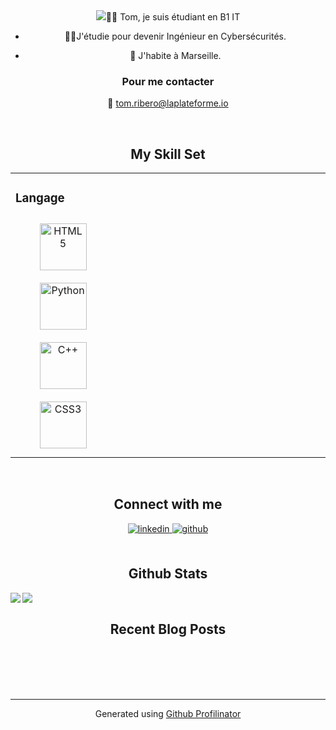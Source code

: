 <div align="center">
<img src="![Tom-rib](https://github.com/user-attachments/assets/0a128c62-7756-4ef7-a289-9b89127c25b1)
 />
</div>  
  



### 🧑‍🎓 Tom, je suis étudiant en B1 IT    
-  🧑‍💻J'étudie pour devenir Ingénieur en Cybersécurités.  
  

- 📍 J'habite à Marseille.  
  



### Pour me contacter  
📧 tom.ribero@laplateforme.io  
  

<br/>  


## My Skill Set  
<table><tr><td valign="top" width="33%">



### Langage  
<div align="center">  
<a href="https://en.wikipedia.org/wiki/HTML5" target="_blank"><img style="margin: 10px" src="https://profilinator.rishav.dev/?ref=geeek.orgskills-assets/html5-original-wordmark.svg" alt="HTML5" height="75" /></a>  
<a href="https://www.python.org/" target="_blank"><img style="margin: 10px" src="https://profilinator.rishav.dev/?ref=geeek.orgskills-assets/python-original.svg" alt="Python" height="75" /></a>  
<a href="https://www.cplusplus.com/" target="_blank"><img style="margin: 10px" src="https://profilinator.rishav.dev/?ref=geeek.orgskills-assets/cplusplus-original.svg" alt="C++" height="75" /></a>  
<a href="https://www.w3schools.com/css/" target="_blank"><img style="margin: 10px" src="https://profilinator.rishav.dev/?ref=geeek.orgskills-assets/css3-original-wordmark.svg" alt="CSS3" height="75" /></a>  
</div>

</td><td valign="top" width="33%">



</td><td valign="top" width="33%">



</td></tr></table>  

<br/>  


## Connect with me  
<div align="center">
<a href="https://linkedin.com/in/www.linkedin.com/in/tom-ribero-462ba2339" target="_blank">
<img src=https://img.shields.io/badge/linkedin-%231E77B5.svg?&style=for-the-badge&logo=linkedin&logoColor=white alt=linkedin style="margin-bottom: 5px;" />
</a>
<a href="https://github.com/Tom-rib" target="_blank">
<img src=https://img.shields.io/badge/github-%2324292e.svg?&style=for-the-badge&logo=github&logoColor=white alt=github style="margin-bottom: 5px;" />
</a>  
</div>  
  

<br/>  


## Github Stats  
<img src="https://github-readme-stats.vercel.app/api/top-langs/?username=Tom-rib&hide_border=true&layout=compact" align="left" />  

<img src="https://github-readme-stats.vercel.app/api?username=Tom-rib&show_icons=true&count_private=true&hide_border=true" align="left" />  

<br/>  


## Recent Blog Posts  
  

<br/>  

  

<br/>  

  

<br/>  


<br />

----
<div align="center">Generated using <a href="https://profilinator.rishav.dev/" target="_blank">Github Profilinator</a></div>
